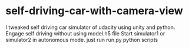 # self-driving-car-with-camera-view
I tweaked self driving car simulator of udacity using unity and python.
Engage self driving without using model.h5 file
Start simulator1 or simulator2 in autonomous mode.
just run run.py python scripts
